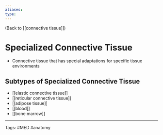 ```yaml
---
aliases: 
type: 
---
```


(Back to [[connective tissue]])

# Specialized Connective Tissue

- Connective tissue that has special adaptations for specific tissue environments
## Subtypes of Specialized Connective Tissue
- [[elastic connective tissue]]
- [[reticular connective tissue]]
- [[adipose tissue]]
- [[blood]]
- [[bone marrow]]

---
Tags: #MED #anatomy 